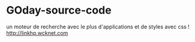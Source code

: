 GOday-source-code
=================

un moteur de recherche avec le plus d'applications et de styles avec css ! http://linkhp.wcknet.com
